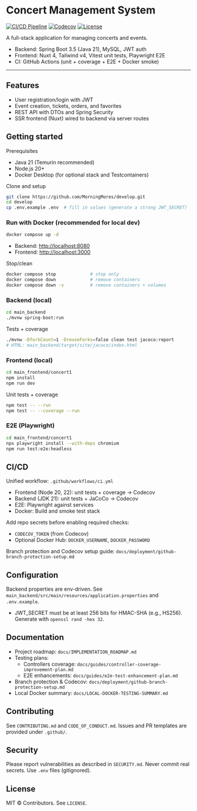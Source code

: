 # Concert Management System

[![CI/CD Pipeline](https://github.com/MorningMores/develop/actions/workflows/ci.yml/badge.svg)](https://github.com/MorningMores/develop/actions/workflows/ci.yml)
[![Codecov](https://img.shields.io/badge/Codecov-coverage-blue)](https://app.codecov.io/gh/MorningMores/develop)
[![License](https://img.shields.io/badge/License-MIT-yellow.svg)](LICENSE)

A full-stack application for managing concerts and events.

- Backend: Spring Boot 3.5 (Java 21), MySQL, JWT auth
- Frontend: Nuxt 4, Tailwind v4, Vitest unit tests, Playwright E2E
- CI: GitHub Actions (unit + coverage + E2E + Docker smoke)

---

## Features

- User registration/login with JWT
- Event creation, tickets, orders, and favorites
- REST API with DTOs and Spring Security
- SSR frontend (Nuxt) wired to backend via server routes

## Getting started

Prerequisites

- Java 21 (Temurin recommended)
- Node.js 20+
- Docker Desktop (for optional stack and Testcontainers)

Clone and setup
```bash
git clone https://github.com/MorningMores/develop.git
cd develop
cp .env.example .env  # fill in values (generate a strong JWT_SECRET)
```

### Run with Docker (recommended for local dev)
```bash
docker compose up -d
```

- Backend: <http://localhost:8080>
- Frontend: <http://localhost:3000>

Stop/clean
```bash
docker compose stop             # stop only
docker compose down             # remove containers
docker compose down -v          # remove containers + volumes
```

### Backend (local)
```bash
cd main_backend
./mvnw spring-boot:run
```
Tests + coverage
```bash
./mvnw -DforkCount=1 -DreuseForks=false clean test jacoco:report
# HTML: main_backend/target/site/jacoco/index.html
```

### Frontend (local)
```bash
cd main_frontend/concert1
npm install
npm run dev
```
Unit tests + coverage
```bash
npm test -- --run
npm test -- --coverage --run
```

### E2E (Playwright)
```bash
cd main_frontend/concert1
npx playwright install --with-deps chromium
npm run test:e2e:headless
```

## CI/CD
Unified workflow: `.github/workflows/ci.yml`
- Frontend (Node 20, 22): unit tests + coverage → Codecov
- Backend (JDK 21): unit tests + JaCoCo → Codecov
- E2E: Playwright against services
- Docker: Build and smoke test stack

Add repo secrets before enabling required checks:
- `CODECOV_TOKEN` (from Codecov)
- Optional Docker Hub: `DOCKER_USERNAME`, `DOCKER_PASSWORD`

Branch protection and Codecov setup guide: `docs/deployment/github-branch-protection-setup.md`

## Configuration
Backend properties are env-driven. See `main_backend/src/main/resources/application.properties` and `.env.example`.
- JWT_SECRET must be at least 256 bits for HMAC-SHA (e.g., HS256). Generate with `openssl rand -hex 32`.

## Documentation
- Project roadmap: `docs/IMPLEMENTATION_ROADMAP.md`
- Testing plans:
  - Controllers coverage: `docs/guides/controller-coverage-improvement-plan.md`
  - E2E enhancements: `docs/guides/e2e-test-enhancement-plan.md`
- Branch protection & Codecov: `docs/deployment/github-branch-protection-setup.md`
- Local Docker summary: `docs/LOCAL-DOCKER-TESTING-SUMMARY.md`

## Contributing
See `CONTRIBUTING.md` and `CODE_OF_CONDUCT.md`. Issues and PR templates are provided under `.github/`.

## Security
Please report vulnerabilities as described in `SECURITY.md`. Never commit real secrets. Use `.env` files (gitignored).

## License
MIT © Contributors. See `LICENSE`.



